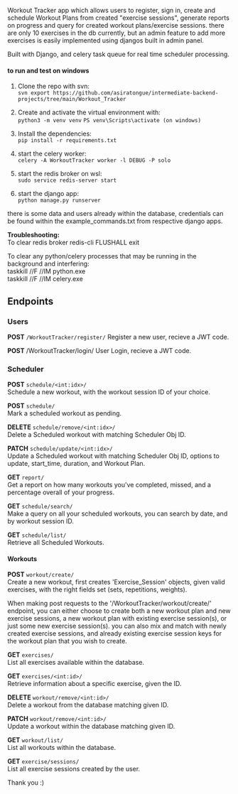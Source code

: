 Workout Tracker app which allows users to register, sign in, create and schedule Workout Plans from created "exercise sessions", generate reports on progress and query for created workout plans/exercise sessions.
there are only 10 exercises in the db currently, but an admin feature to add more exercises is easily implemented using djangos built in admin panel. 

Built with Django, and celery task queue for real time scheduler processing.

#### **to run and test on windows** 

1) Clone the repo with svn:  
   `svn export https://github.com/asiratongue/intermediate-backend-projects/tree/main/Workout_Tracker`

2) Create and activate the virtual environment with:  
`python3 -m venv venv` 
`PS venv\Scripts\activate (on windows)`

3) Install the dependencies:  
`pip install -r requirements.txt`

4) start the celery worker:  
`celery -A WorkoutTracker worker -l DEBUG -P solo`

5) start the redis broker on wsl:  
`sudo service redis-server start`

6) start the django app:  
`python manage.py runserver`


there is some data and users already within the database, credentials can be found within the example_commands.txt from respective django apps.

**Troubleshooting:**  
To clear redis broker
redis-cli
FLUSHALL
exit

To clear any python/celery processes that may be running in the background and interfering:  
taskkill //F //IM python.exe  
taskkill //F //IM celery.exe

## **Endpoints**

### **Users**

**POST** `/WorkoutTracker/register/` 
Register a new user, recieve a JWT code.

**POST** /WorkoutTracker/login/ 
User Login, recieve a JWT code.


### **Scheduler**

**POST** `schedule/<int:idx>/`   
Schedule a new workout, with the workout session ID of your choice.

**POST** `schedule/`  
Mark a scheduled workout as pending.

**DELETE** `schedule/remove/<int:idx>/`  
Delete a Scheduled workout with matching Scheduler Obj ID.

**PATCH** `schedule/update/<int:idx>/`  
Update a Scheduled workout with matching Scheduler Obj ID, options to update, start_time, duration, and Workout Plan.

**GET** `report/`  
Get a report on how many workouts you've completed, missed, and a percentage overall of your progress.

**GET** `schedule/search/`  
Make a query on all your scheduled workouts, you can search by date, and by workout session ID.

**GET** `schedule/list/`  
Retrieve all Scheduled Workouts.


#### **Workouts**

**POST** `workout/create/`  
Create a new workout, first creates 'Exercise_Session' objects, given valid exercises, with the right fields set (sets, repetitions, weights).

When making post requests to the '/WorkoutTracker/workout/create/' endpoint, you can either choose to create both a new workout plan and new exercise sessions, a new workout plan with existing exercise session(s), or just some new exercise session(s).
you can also mix and match with newly created exercise sessions, and already existing exercise session keys for the workout plan that you wish to create.

 

**GET** `exercises/`  
List all exercises available within the database.

**GET** `exercises/<int:id>/`  
Retrieve information about a specific exercise, given the ID.

**DELETE** `workout/remove/<int:id>/`  
Delete a workout from the database matching given ID.

**PATCH** `workout/remove/<int:id>/`  
Update a workout within the database matching given ID.

**GET** `workout/list/`  
List all workouts within the database.

**GET** `exercise/sessions/`  
List all exercise sessions created by the user.


Thank you :)

